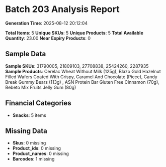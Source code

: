 # Batch 203 Analysis Report

**Generation Time**: 2025-08-12 20:12:04

**Total Items**: 5
**Unique SKUs**: 5
**Unique Products**: 5
**Total Available Quantity**: 23.00
**Near Expiry Products**: 0

## Sample Data
**Sample SKUs**: 31790005, 21809103, 27708838, 25424260, 2287935
**Sample Products**: Cerelac Wheat Without Milk (125g), Blazo Gold Hazelnut Filled Wafers Coated With Crispy, Caramel And Chocolate (Piece), Candy Break Gummy Bears (113g) , ASN Protein Bar Gluten Free Cinnamon (70g), Bebeto Mix Fruits Jelly Gum (80g)

## Financial Categories
- **Snacks**: 5 items

## Missing Data
- **Skus**: 0 missing
- **Product_ids**: 0 missing
- **Product_names**: 0 missing
- **Barcodes**: 1 missing
